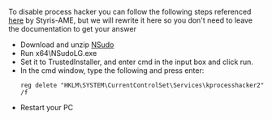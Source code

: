 To disable process hacker you can follow the following steps referenced [here](https://github.com/Atlas-OS/Atlas/issues/730#issuecomment-1522501012) by Styris-AME, but we will rewrite it here so you don't need to leave the documentation to get your answer

* Download and unzip [NSudo](https://github.com/M2TeamArchived/NSudo/releases/download/9.0-Preview1/NSudo_9.0_Preview1_9.0.2676.0.zip)
* Run x64\NSudoLG.exe
* Set it to TrustedInstaller, and enter cmd in the input box and click run.
* In the cmd window, type the following and press enter:
    ```batch
    reg delete "HKLM\SYSTEM\CurrentControlSet\Services\kprocesshacker2" /f
    ```
* Restart your PC